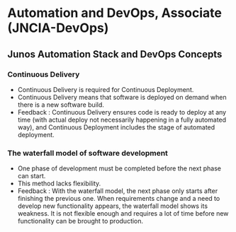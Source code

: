 # Automation and DevOps, Associate (JNCIA-DevOps)

## Junos Automation Stack and DevOps Concepts

### Continuous Delivery
+ Continuous Delivery is required for Continuous Deployment.
+ Continuous Delivery means that software is deployed on demand when there is a new software build.
+ Feedback : Continuous Delivery ensures code is ready to deploy at any time (with actual deploy not necessarily happening in a fully automated way), and Continuous Deployment includes the stage of automated deployment.

### The waterfall model of software development
+ One phase of development must be completed before the next phase can start.
+ This method lacks flexibility.
+ Feedback : With the waterfall model, the next phase only starts after finishing the previous one. When requirements change and a need to develop new functionality appears, the waterfall model shows its weakness. It is not flexible enough and requires a lot of time before new functionality can be brought to production.